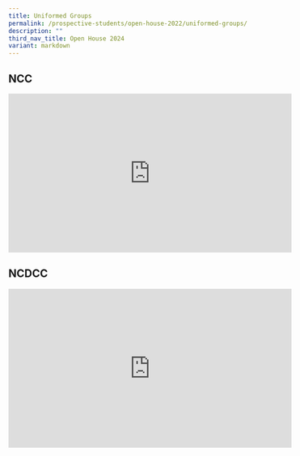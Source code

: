```yaml
---
title: Uniformed Groups
permalink: /prospective-students/open-house-2022/uniformed-groups/
description: ""
third_nav_title: Open House 2024
variant: markdown
---
```

## NCC
<iframe width="560" height="315" src="https://www.youtube.com/embed/NO7KqS1aaqU" title="YouTube video player" frameborder="0" allow="accelerometer; autoplay; clipboard-write; encrypted-media; gyroscope; picture-in-picture" allowfullscreen=""></iframe>


## NCDCC
<iframe width="560" height="315" src="https://www.youtube.com/embed/aeUW57zRuN4" title="YouTube video player" frameborder="0" allow="accelerometer; autoplay; clipboard-write; encrypted-media; gyroscope; picture-in-picture" allowfullscreen=""></iframe>